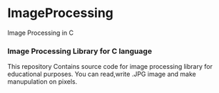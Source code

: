 # ImageProcessing
Image Processing in C

### Image Processing Library for C language

This repository Contains source code for image processing library for educational purposes.
You can read,write .JPG image and make manupulation on pixels.
